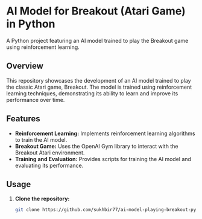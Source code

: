 # AI Model for Breakout (Atari Game) in Python

A Python project featuring an AI model trained to play the Breakout game using reinforcement learning.

## Overview

This repository showcases the development of an AI model trained to play the classic Atari game, Breakout. The model is trained using reinforcement learning techniques, demonstrating its ability to learn and improve its performance over time.

## Features

- **Reinforcement Learning:** Implements reinforcement learning algorithms to train the AI model.
- **Breakout Game:** Uses the OpenAI Gym library to interact with the Breakout Atari environment.
- **Training and Evaluation:** Provides scripts for training the AI model and evaluating its performance.

## Usage

1. **Clone the repository:**
   ```bash
   git clone https://github.com/sukhbir77/ai-model-playing-breakout-python.git
